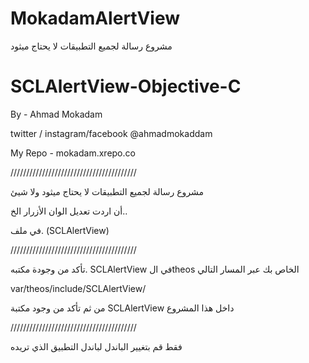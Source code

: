 # MokadamAlertView
مشروع رسالة لجميع التطبيقات لا يحتاج ميثود

SCLAlertView-Objective-C
============

By - Ahmad Mokadam

twitter / instagram/facebook
@ahmadmokaddam

My Repo - mokadam.xrepo.co

////////////////////////////////////////

مشروع رسالة لجميع التطبيقات لا يحتاج ميثود ولا شيئ

أن اردت تعديل الوان الأزرار الخ..

في ملف. (SCLAlertView)

////////////////////////////////////////

تأكد من وجودة مكتبه. SCLAlertView في الtheos الخاص بك عبر المسار التالي 

var/theos/include/SCLAlertView/

من ثم تأكد من وجود مكتبة SCLAlertView داخل هذا المشروع

////////////////////////////////////////  



فقط قم بتغيير الباندل لباندل التطبيق الذي تريده 





